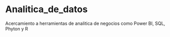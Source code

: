 # Analitica_de_datos
Acercamiento a herramientas de analitica de negocios como Power BI, SQL, Phyton y R
